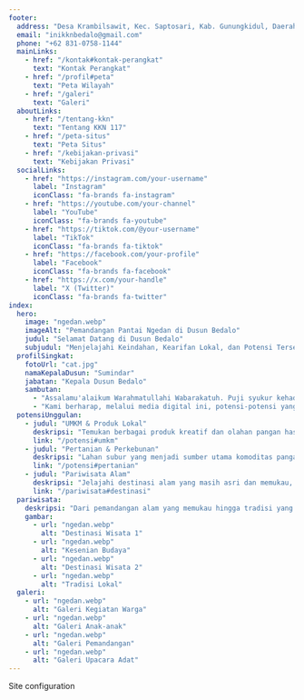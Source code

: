 ```yaml
---
footer:
  address: "Desa Krambilsawit, Kec. Saptosari, Kab. Gunungkidul, Daerah Istimewa Yogyakarta."
  email: "inikknbedalo@gmail.com"
  phone: "+62 831-0758-1144"
  mainLinks:
    - href: "/kontak#kontak-perangkat"
      text: "Kontak Perangkat"
    - href: "/profil#peta"
      text: "Peta Wilayah"
    - href: "/galeri"
      text: "Galeri"
  aboutLinks:
    - href: "/tentang-kkn"
      text: "Tentang KKN 117"
    - href: "/peta-situs"
      text: "Peta Situs"
    - href: "/kebijakan-privasi"
      text: "Kebijakan Privasi"
  socialLinks:
    - href: "https://instagram.com/your-username"
      label: "Instagram"
      iconClass: "fa-brands fa-instagram"
    - href: "https://youtube.com/your-channel"
      label: "YouTube"
      iconClass: "fa-brands fa-youtube"
    - href: "https://tiktok.com/@your-username"
      label: "TikTok"
      iconClass: "fa-brands fa-tiktok"
    - href: "https://facebook.com/your-profile"
      label: "Facebook"
      iconClass: "fa-brands fa-facebook"
    - href: "https://x.com/your-handle"
      label: "X (Twitter)"
      iconClass: "fa-brands fa-twitter"
index:
  hero:
    image: "ngedan.webp"
    imageAlt: "Pemandangan Pantai Ngedan di Dusun Bedalo"
    judul: "Selamat Datang di Dusun Bedalo"
    subjudul: "Menjelajahi Keindahan, Kearifan Lokal, dan Potensi Tersembunyi di Jantung Dusun."
  profilSingkat:
    fotoUrl: "cat.jpg"
    namaKepalaDusun: "Sumindar"
    jabatan: "Kepala Dusun Bedalo"
    sambutan:
      - "Assalamu'alaikum Warahmatullahi Wabarakatuh. Puji syukur kehadirat Tuhan Yang Maha Esa, kami dapat menghadirkan website resmi Dusun Bedalo. Website ini merupakan wujud komitmen kami untuk memberikan informasi yang transparan dan membuka pintu bagi siapa saja yang ingin mengenal dusun kami lebih dekat."
      - "Kami berharap, melalui media digital ini, potensi-potensi yang kami miliki, baik dari keindahan alam, kekayaan budaya, hingga kreativitas warga, dapat dikenal lebih luas. Kami mengundang Anda untuk menjelajahi setiap sudut informasi di website ini dan merasakan kehangatan Dusun Bedalo. Selamat datang!"
  potensiUnggulan:
    - judul: "UMKM & Produk Lokal"
      deskripsi: "Temukan berbagai produk kreatif dan olahan pangan hasil karya tangan-tangan terampil warga."
      link: "/potensi#umkm"
    - judul: "Pertanian & Perkebunan"
      deskripsi: "Lahan subur yang menjadi sumber utama komoditas pangan berkualitas di dusun kami."
      link: "/potensi#pertanian"
    - judul: "Pariwisata Alam"
      deskripsi: "Jelajahi destinasi alam yang masih asri dan memukau, cocok untuk melepas penat."
      link: "/pariwisata#destinasi"
  pariwisata:
    deskripsi: "Dari pemandangan alam yang memukau hingga tradisi yang lestari, Dusun Bedalo menawarkan pengalaman yang tak terlupakan. Temukan destinasi wisata unik dan ikuti kalender acara budaya kami."
    gambar:
      - url: "ngedan.webp"
        alt: "Destinasi Wisata 1"
      - url: "ngedan.webp"
        alt: "Kesenian Budaya"
      - url: "ngedan.webp"
        alt: "Destinasi Wisata 2"
      - url: "ngedan.webp"
        alt: "Tradisi Lokal"
  galeri:
    - url: "ngedan.webp"
      alt: "Galeri Kegiatan Warga"
    - url: "ngedan.webp"
      alt: "Galeri Anak-anak"
    - url: "ngedan.webp"
      alt: "Galeri Pemandangan"
    - url: "ngedan.webp"
      alt: "Galeri Upacara Adat"
---
```

Site configuration